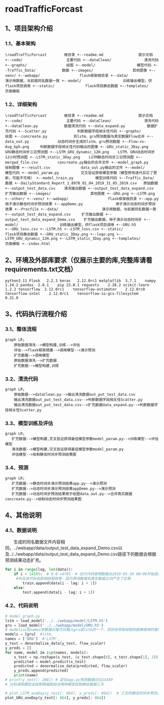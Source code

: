 # roadTrafficForcast

## 1、项目架构介绍
### 1.1、基本架构
`\roadTrafficForcast        根目录
+--readme.md                提示文档
+--code/                    主要代码
   +--dataClean/               清洗代码
   +--graphs/                  绘图
   +--model/                   模型代码
   +--Traffic_Data/            数据
+--images/                  其他图像
+--venv/
+--webapp/                  flask框架根目录
   +--data/                    演示用数据，与前面同名数据一致
   +--model/                   训练输出模型，供flask项目调用
   +--static/              flask项目静态数据
   +--templates/           页面模板`
### 1.2、详细架构
`\roadTrafficForcast        根目录
+--readme.md                提示文档
+--code/                    主要代码
   +--dataClean/               清洗代码
      +--dataClean.py            数据清洗代码
      +--data_expand.py          数据扩充代码
      +--Scatter.py              判断数据字段相关性代码
   +--graphs/                  绘图
      +--concreate.py            将lstm、gru预测数据与真实数据Flow合并
      +--data_out.py             动态时间步生成的lstm、gru预测数据
      +--Flow-vs-Avg_kph.png     判断数据字段相关性代码输出的图像
      +--GRU_static_3Day.png     GRU静态时间步三日预测图
      +--LSTM_GRU_dynamic_12H.png    LSTM、GRU动态时间步12小时预测图
      +--LSTM_static_3Day.png    LSTM静态时间步三日预测图
      +--merged_file.csv         concreate.py输出的合并文件
      +--model_graph.py          绘制图像
      +--result.csv              data_out.py输出的文件
   +--model/                   模型代码
      +--model_param.py          交叉验证获取模型参数（模型修改迭代后忘了更新，可能不可用）
      +--model_train.py          模型训练代码
   +--Traffic_Data/            数据
      +--DailyStandard_Report_1_8978_01_04_2019_31_05_2019.csv   原始数据
      +--output_test_data.csv    清洗输出数据
      +--output_test_data_expand.csv 扩充输出数据
+--images/                  其他图像
   +--GRU.png
   +--LSTM.png
   +--other/
+--venv/
+--webapp/                  flask框架根目录
   +--app.py                   用于演示静态时间步预测效果
   +--appDemo.py               用于演示动态时间步预测效果
   +--Procfile
   +--data/                    演示用数据，与前面同名数据一致
      +--output_test_data_expand.csv     扩充输出数据
      +--output_test_data_expand_Demo.csv    扩充输出数据，用于演示动态时间步
   +--model/                   训练输出模型，供flask项目调用
      +--GRU.h5                  
      +--GRU_loss.csv
      +--LSTM.h5
      +--LSTM_loss.csv
   +--static/              flask项目静态数据
      +--GRU_static_3Day.png
      +--logo.png
      +--LSTM_GRU_dynamic_12H.png
      +--LSTM_static_3Day.png
   +--templates/           页面模板
      +--index.html`
## 2、环境及外部库要求（仅展示主要的库,完整库请看requirements.txt文档）
`python3.11
Flask	2.2.3
keras	2.12.0rc1
matplotlib	3.7.1	
numpy	1.24.2
pandas	2.0.1	
pip	23.0.1
requests	2.28.2
scikit-learn	1.2.2
tensorflow	2.12.0rc1	
tensorflow-estimator	2.12.0rc0	
tensorflow-intel	2.12.0rc1	
tensorflow-io-gcs-filesystem	0.31.0
`
## 3、代码执行流程介绍
### 3.1、整体流程
```mermaid
graph LR;
    原始数据清洗-->模型构建,训练-->评估
    评估-->flask框架搭建-->调用模型-->演示预测
    扩充数据-->调用模型
    原始数据清洗-->扩充数据
    扩充数据-->模型构建,训练
```
### 3.2、清洗代码
```mermaid
graph LR;
    原始数据-->dataClean.py-->输出清洗数据out_put_test_data.csv
    输出清洗数据out_put_test_data.csv-->判断数据字段相关性Scatter.py
    输出清洗数据out_put_test_data.csv-->扩充数据data_expand.py-->判断数据字段相关性Scatter.py
```
### 3.3、模型训练及评估
 ```mermaid
graph LR;
    扩充数据-->模型构建,交叉验证获得最佳模型参数model_param.py-->训练模型-->评估模型
    清洗数据-->模型构建,交叉验证获得最佳模型参数model_param.py
    评估模型-->绘制静态时间步预测结果图
 ```
### 3.4、预测
 ```mermaid
graph LR;
    扩充数据-->静态时间步演示预测结果app.py-->演示预测
    扩充数据-->动态时间步演示预测结果appDemo.py-->演示预测
    扩充数据-->动态时间步预测结果用于绘图data_out.py-->合并真实数据concreate.py-->绘制动态时间步预测结果图
 ```
## 4、其他说明
### 4.1、数据说明
&ensp;&ensp;&ensp;&ensp;生成的同名数据文件内容相同，../webapp/data/output_test_data_expand_Demo.csv以及../../webapp/data/output_test_data_expand_Demo.csv路径下的数据会根据预测结果动态扩充。
```python
for i in range(lag, len(data)):
    if i < 14105:  # 0.8->4703  # 这行代码使得数据从2019-05-20 00:00开始变成测试集
     #并且该代码会影响绘图效果，因为预测数据和真实数据之间产生了位移
        train.append(data[i - lag: i + 1])
    else:
        test.append(data[i - lag: i + 1])
```
### 4.2、代码说明
```python
# model_graph.py
lstm = load_model('../../webapp/model/LSTM.h5')
gru = load_model('../../webapp/model/GRU.h5')
# models以及names参数建议每次仅输入gru或lstm的一个，否则会导致绘制的图像使用的是同一个模型，这个bug我就不修改了
models = [gru]  #lstm,
names = ['GRU']  #'LSTM',
y_test = denormalize_data(y_test, flow_scaler)
y_preds = []
for name, model in zip(names, models):
    x_test = np.reshape(x_test, (x_test.shape[0], x_test.shape[1], 2))
    predicted = model.predict(x_test)
    predicted = denormalize_data(predicted, flow_scaler)
    y_preds.append(predicted)
    print(name)
# print(y_test[: 288]) # 定位app.py预测数据点位14109
# 分别调用模型去绘制两幅图结合两种模型绘制静态数据三天

# plot_LSTM_oneDay(y_test[: 864], y_preds[: 864])  # 三天的静态时间步预测，
plot_GRU_oneDay(y_test[: 864], y_preds[: 864])
```